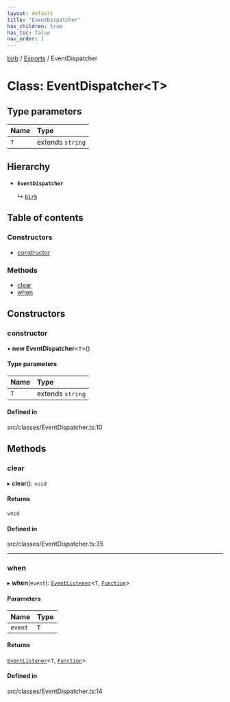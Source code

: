 ```yaml
---
layout: default
title: "EventDispatcher"
has_children: true
has_toc: false
nav_order: 1
---
```


[birb](../README.md) / [Exports](../modules.md) / EventDispatcher

# Class: EventDispatcher<T\>

## Type parameters

| Name | Type |
| :------ | :------ |
| `T` | extends `string` |

## Hierarchy

- **`EventDispatcher`**

  ↳ [`Birb`](../Birb/index.md)

## Table of contents

### Constructors

- [constructor](index.md#constructor)

### Methods

- [clear](index.md#clear)
- [when](index.md#when)

## Constructors

### constructor

• **new EventDispatcher**<`T`\>()

#### Type parameters

| Name | Type |
| :------ | :------ |
| `T` | extends `string` |

#### Defined in

src/classes/EventDispatcher.ts:10

## Methods

### clear

▸ **clear**(): `void`

#### Returns

`void`

#### Defined in

src/classes/EventDispatcher.ts:35

___

### when

▸ **when**(`event`): [`EventListener`](../EventListener/index.md)<`T`, [`Function`]( https://developer.mozilla.org/en-US/docs/Web/JavaScript/Reference/Global_Objects/Function )\>

#### Parameters

| Name | Type |
| :------ | :------ |
| `event` | `T` |

#### Returns

[`EventListener`](../EventListener/index.md)<`T`, [`Function`]( https://developer.mozilla.org/en-US/docs/Web/JavaScript/Reference/Global_Objects/Function )\>

#### Defined in

src/classes/EventDispatcher.ts:14
